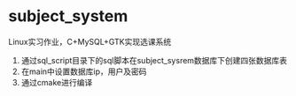 # subject_system
Linux实习作业，C+MySQL+GTK实现选课系统
1. 通过sql_script目录下的sql脚本在subject_sysrem数据库下创建四张数据库表
2. 在main中设置数据库ip，用户及密码
3. 通过cmake进行编译
